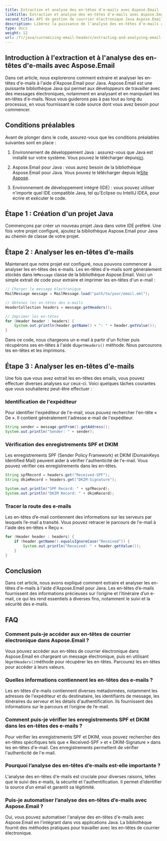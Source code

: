 ```yaml
---
title: Extraction et analyse des en-têtes d'e-mails avec Aspose.Email
linktitle: Extraction et analyse des en-têtes d'e-mails avec Aspose.Email
second_title: API de gestion de courrier électronique Java Aspose.Email
description: Libérez la puissance de l’analyse des en-têtes d’e-mails avec Aspose.Email pour Java. Découvrez comment extraire et analyser les en-têtes d'e-mails pour un suivi et une sécurité améliorés des e-mails.
type: docs
weight: 12
url: /fr/java/customizing-email-headers/extracting-and-analyzing-email-headers/
---
```


## Introduction à l'extraction et à l'analyse des en-têtes d'e-mails avec Aspose.Email

Dans cet article, nous explorerons comment extraire et analyser les en-têtes d'e-mails à l'aide d'Aspose.Email pour Java. Aspose.Email est une puissante bibliothèque Java qui permet aux développeurs de travailler avec des messages électroniques, notamment en analysant et en manipulant les en-têtes d'e-mails. Nous vous guiderons pas à pas tout au long du processus, en vous fournissant le code source dont vous avez besoin pour commencer.

## Conditions préalables

Avant de plonger dans le code, assurez-vous que les conditions préalables suivantes sont en place :

1.  Environnement de développement Java : assurez-vous que Java est installé sur votre système. Vous pouvez le télécharger depuis[ici](https://www.oracle.com/java/technologies/javase-downloads.html).

2.  Aspose.Email pour Java : vous aurez besoin de la bibliothèque Aspose.Email pour Java. Vous pouvez le télécharger depuis le[Site Aspose](https://releases.aspose.com/email/java/).

3. Environnement de développement intégré (IDE) : vous pouvez utiliser n'importe quel IDE compatible Java, tel qu'Eclipse ou IntelliJ IDEA, pour écrire et exécuter le code.

## Étape 1 : Création d'un projet Java

Commençons par créer un nouveau projet Java dans votre IDE préféré. Une fois votre projet configuré, ajoutez la bibliothèque Aspose.Email pour Java au chemin de classe de votre projet.

## Étape 2 : Analyser les en-têtes d’e-mails

 Maintenant que notre projet est configuré, nous pouvons commencer à analyser les en-têtes des e-mails. Les en-têtes d'e-mails sont généralement stockés dans le`Message` classe de la bibliothèque Aspose.Email. Voici un simple extrait de code pour extraire et imprimer les en-têtes d'un e-mail :

```java
// Charger le message électronique
MailMessage message = MailMessage.load("path/to/your/email.eml");

// Obtenez les en-têtes des e-mails
HeaderCollection headers = message.getHeaders();

// Imprimer les en-têtes
for (Header header : headers) {
    System.out.println(header.getName() + ": " + header.getValue());
}
```

 Dans ce code, nous chargeons un e-mail à partir d'un fichier puis récupérons ses en-têtes à l'aide du`getHeaders()` méthode. Nous parcourons les en-têtes et les imprimons.

## Étape 3 : Analyser les en-têtes d'e-mails

Une fois que vous avez extrait les en-têtes des emails, vous pouvez effectuer diverses analyses sur ceux-ci. Voici quelques tâches courantes que vous souhaiterez peut-être effectuer :

### Identification de l'expéditeur

Pour identifier l'expéditeur de l'e-mail, vous pouvez rechercher l'en-tête « De ». Il contient généralement l'adresse e-mail de l'expéditeur.

```java
String sender = message.getFrom().getAddress();
System.out.println("Sender: " + sender);
```

### Vérification des enregistrements SPF et DKIM

Les enregistrements SPF (Sender Policy Framework) et DKIM (DomainKeys Identified Mail) peuvent aider à vérifier l'authenticité de l'e-mail. Vous pouvez vérifier ces enregistrements dans les en-têtes.

```java
String spfRecord = headers.get("Received-SPF");
String dkimRecord = headers.get("DKIM-Signature");

System.out.println("SPF Record: " + spfRecord);
System.out.println("DKIM Record: " + dkimRecord);
```

### Tracer la route des e-mails

Les en-têtes d’e-mail contiennent des informations sur les serveurs par lesquels l’e-mail a transité. Vous pouvez retracer le parcours de l'e-mail à l'aide des en-têtes « Reçu ».

```java
for (Header header : headers) {
    if (header.getName().equalsIgnoreCase("Received")) {
        System.out.println("Received: " + header.getValue());
    }
}
```

## Conclusion

Dans cet article, nous avons expliqué comment extraire et analyser les en-têtes d'e-mails à l'aide d'Aspose.Email pour Java. Les en-têtes d’e-mails fournissent des informations précieuses sur l’origine et l’itinéraire d’un e-mail, ce qui les rend essentiels à diverses fins, notamment le suivi et la sécurité des e-mails.

## FAQ

### Comment puis-je accéder aux en-têtes de courrier électronique dans Aspose.Email ?

 Vous pouvez accéder aux en-têtes de courrier électronique dans Aspose.Email en chargeant un message électronique, puis en utilisant le`getHeaders()`méthode pour récupérer les en-têtes. Parcourez les en-têtes pour accéder à leurs valeurs.

### Quelles informations contiennent les en-têtes des e-mails ?

Les en-têtes d'e-mails contiennent diverses métadonnées, notamment les adresses de l'expéditeur et du destinataire, les identifiants de message, les itinéraires du serveur et les détails d'authentification. Ils fournissent des informations sur le parcours et l’origine de l’e-mail.

### Comment puis-je vérifier les enregistrements SPF et DKIM dans les en-têtes des e-mails ?

Pour vérifier les enregistrements SPF et DKIM, vous pouvez rechercher des en-têtes spécifiques tels que « Received-SPF » et « DKIM-Signature » dans les en-têtes d'e-mail. Ces enregistrements permettent de vérifier l'authenticité de l'e-mail.

### Pourquoi l’analyse des en-têtes d’e-mails est-elle importante ?

L'analyse des en-têtes d'e-mails est cruciale pour diverses raisons, telles que le suivi des e-mails, la sécurité et l'authentification. Il permet d’identifier la source d’un email et garantit sa légitimité.

### Puis-je automatiser l’analyse des en-têtes d’e-mails avec Aspose.Email ?

Oui, vous pouvez automatiser l'analyse des en-têtes d'e-mails avec Aspose.Email en l'intégrant dans vos applications Java. La bibliothèque fournit des méthodes pratiques pour travailler avec les en-têtes de courrier électronique.